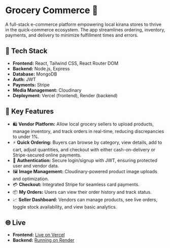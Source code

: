 # Grocery Commerce 🛒

A full-stack e-commerce platform empowering local kirana stores to thrive in the quick-commerce ecosystem. The app streamlines ordering, inventory, payments, and delivery to minimize fulfillment times and errors.

## 🚀 Tech Stack
- **Frontend:** React, Tailwind CSS, React Router DOM
- **Backend:** Node.js, Express
- **Database:** MongoDB
- **Auth:** JWT
- **Payments:** Stripe
- **Media Management:** Cloudinary
- **Deployment:** Vercel (frontend), Render (backend)

## 🌟 Key Features
- 🛍️ **Vendor Platform:** Allow local grocery sellers to upload products, manage inventory, and track orders in real-time, reducing discrepancies to under 1%.
- ⚡ **Quick Ordering:** Buyers can browse by category, view details, add to cart, adjust quantities, and checkout with either cash-on-delivery or Stripe-secured online payments.
- 🔐 **Authentication:** Secure login/signup with JWT, ensuring protected user and vendor data.
- 🖼️ **Image Management:** Cloudinary-powered product image uploads and optimization.
- 💳 **Checkout:** Integrated Stripe for seamless card payments.
- 📦 **My Orders:** Users can view their order history and track status.
- 📈 **Seller Dashboard:** Vendors can manage products, see live orders, toggle stock availability, and view basic analytics.

## 🌐 Live
- **Frontend:** [Live on Vercel](https://gc-fullstack.vercel.app/products) <!-- Replace with your deployed link -->
- **Backend:** [Running on Render](https://gc-fullstack.onrender.com) <!-- Replace with your Render link -->

